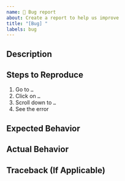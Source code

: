```yaml
---
name: 🐞 Bug report
about: Create a report to help us improve
title: "[Bug] "
labels: bug
---
```


## Description
<!-- A clear and concise description of what the bug is. -->

## Steps to Reproduce
<!-- Tell us how to reproduce the issue. Please list all steps in order. -->
1. Go to `…`
2. Click on `…`
3. Scroll down to `…`
4. See the error

## Expected Behavior
<!-- What you expected to happen. -->

## Actual Behavior
<!-- What actually happened. -->

## Traceback (If Applicable)
<!--  
Please paste the full traceback or error message here, wrapped in triple backticks:
```bash
<copy-and-pasted error>
